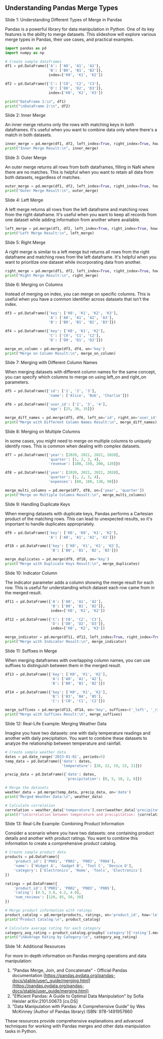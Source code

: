 ## Understanding Pandas Merge Types
Slide 1: Understanding Different Types of Merge in Pandas

Pandas is a powerful library for data manipulation in Python. One of its key features is the ability to merge datasets. This slideshow will explore various merge types in Pandas, their use cases, and practical examples.

```python
import pandas as pd
import numpy as np

# Create sample dataframes
df1 = pd.DataFrame({'A': ['A0', 'A1', 'A2'],
                    'B': ['B0', 'B1', 'B2']},
                    index=['K0', 'K1', 'K2'])

df2 = pd.DataFrame({'C': ['C0', 'C2', 'C3'],
                    'D': ['D0', 'D2', 'D3']},
                    index=['K0', 'K2', 'K3'])

print("DataFrame 1:\n", df1)
print("\nDataFrame 2:\n", df2)
```

Slide 2: Inner Merge

An inner merge returns only the rows with matching keys in both dataframes. It's useful when you want to combine data only where there's a match in both datasets.

```python
inner_merge = pd.merge(df1, df2, left_index=True, right_index=True, how='inner')
print("Inner Merge Result:\n", inner_merge)
```

Slide 3: Outer Merge

An outer merge returns all rows from both dataframes, filling in NaN where there are no matches. This is helpful when you want to retain all data from both datasets, regardless of matches.

```python
outer_merge = pd.merge(df1, df2, left_index=True, right_index=True, how='outer')
print("Outer Merge Result:\n", outer_merge)
```

Slide 4: Left Merge

A left merge returns all rows from the left dataframe and matching rows from the right dataframe. It's useful when you want to keep all records from one dataset while adding information from another where available.

```python
left_merge = pd.merge(df1, df2, left_index=True, right_index=True, how='left')
print("Left Merge Result:\n", left_merge)
```

Slide 5: Right Merge

A right merge is similar to a left merge but returns all rows from the right dataframe and matching rows from the left dataframe. It's helpful when you want to prioritize one dataset while incorporating data from another.

```python
right_merge = pd.merge(df1, df2, left_index=True, right_index=True, how='right')
print("Right Merge Result:\n", right_merge)
```

Slide 6: Merging on Columns

Instead of merging on index, you can merge on specific columns. This is useful when you have a common identifier across datasets that isn't the index.

```python
df3 = pd.DataFrame({'key': ['K0', 'K1', 'K2', 'K3'],
                    'A': ['A0', 'A1', 'A2', 'A3'],
                    'B': ['B0', 'B1', 'B2', 'B3']})

df4 = pd.DataFrame({'key': ['K0', 'K1', 'K2'],
                    'C': ['C0', 'C1', 'C2'],
                    'D': ['D0', 'D1', 'D2']})

merge_on_column = pd.merge(df3, df4, on='key')
print("Merge on Column Result:\n", merge_on_column)
```

Slide 7: Merging with Different Column Names

When merging datasets with different column names for the same concept, you can specify which columns to merge on using left\_on and right\_on parameters.

```python
df5 = pd.DataFrame({'id': ['1', '2', '3'],
                    'name': ['Alice', 'Bob', 'Charlie']})

df6 = pd.DataFrame({'user_id': ['2', '3', '4'],
                    'age': [25, 30, 35]})

merge_diff_names = pd.merge(df5, df6, left_on='id', right_on='user_id', how='outer')
print("Merge with Different Column Names Result:\n", merge_diff_names)
```

Slide 8: Merging on Multiple Columns

In some cases, you might need to merge on multiple columns to uniquely identify rows. This is common when dealing with complex datasets.

```python
df7 = pd.DataFrame({'year': [2020, 2021, 2022, 2020],
                    'quarter': [1, 2, 3, 4],
                    'revenue': [100, 150, 200, 120]})

df8 = pd.DataFrame({'year': [2020, 2021, 2022, 2020],
                    'quarter': [1, 2, 3, 4],
                    'expenses': [80, 100, 130, 90]})

merge_multi_columns = pd.merge(df7, df8, on=['year', 'quarter'])
print("Merge on Multiple Columns Result:\n", merge_multi_columns)
```

Slide 9: Handling Duplicate Keys

When merging datasets with duplicate keys, Pandas performs a Cartesian product of the matching rows. This can lead to unexpected results, so it's important to handle duplicates appropriately.

```python
df9 = pd.DataFrame({'key': ['K0', 'K0', 'K1', 'K2'],
                    'A': ['A0', 'A1', 'A2', 'A3']})

df10 = pd.DataFrame({'key': ['K0', 'K1', 'K1', 'K2'],
                     'B': ['B0', 'B1', 'B2', 'B3']})

merge_duplicates = pd.merge(df9, df10, on='key')
print("Merge with Duplicate Keys Result:\n", merge_duplicates)
```

Slide 10: Indicator Column

The indicator parameter adds a column showing the merge result for each row. This is useful for understanding which dataset each row came from in the merged result.

```python
df11 = pd.DataFrame({'A': ['A0', 'A1', 'A2'],
                     'B': ['B0', 'B1', 'B2']},
                     index=['K0', 'K1', 'K2'])

df12 = pd.DataFrame({'C': ['C0', 'C2', 'C3'],
                     'D': ['D0', 'D2', 'D3']},
                     index=['K0', 'K2', 'K3'])

merge_indicator = pd.merge(df11, df12, left_index=True, right_index=True, how='outer', indicator=True)
print("Merge with Indicator Result:\n", merge_indicator)
```

Slide 11: Suffixes in Merge

When merging dataframes with overlapping column names, you can use suffixes to distinguish between them in the merged result.

```python
df13 = pd.DataFrame({'key': ['K0', 'K1', 'K2'],
                     'A': ['A0', 'A1', 'A2'],
                     'B': ['B0', 'B1', 'B2']})

df14 = pd.DataFrame({'key': ['K0', 'K1', 'K2'],
                     'B': ['B3', 'B4', 'B5'],
                     'C': ['C0', 'C1', 'C2']})

merge_suffixes = pd.merge(df13, df14, on='key', suffixes=('_left', '_right'))
print("Merge with Suffixes Result:\n", merge_suffixes)
```

Slide 12: Real-Life Example: Merging Weather Data

Imagine you have two datasets: one with daily temperature readings and another with daily precipitation. You want to combine these datasets to analyze the relationship between temperature and rainfall.

```python
# Create sample weather data
dates = pd.date_range('2023-01-01', periods=5)
temp_data = pd.DataFrame({'date': dates,
                          'temperature': [20, 22, 19, 23, 21]})

precip_data = pd.DataFrame({'date': dates,
                            'precipitation': [0, 5, 10, 2, 0]})

# Merge the datasets
weather_data = pd.merge(temp_data, precip_data, on='date')
print("Merged Weather Data:\n", weather_data)

# Calculate correlation
correlation = weather_data['temperature'].corr(weather_data['precipitation'])
print(f"\nCorrelation between temperature and precipitation: {correlation:.2f}")
```

Slide 13: Real-Life Example: Combining Product Information

Consider a scenario where you have two datasets: one containing product details and another with product ratings. You want to combine this information to create a comprehensive product catalog.

```python
# Create sample product data
products = pd.DataFrame({
    'product_id': ['P001', 'P002', 'P003', 'P004'],
    'name': ['Widget A', 'Gadget B', 'Tool C', 'Device D'],
    'category': ['Electronics', 'Home', 'Tools', 'Electronics']
})

ratings = pd.DataFrame({
    'product_id': ['P001', 'P002', 'P003', 'P005'],
    'rating': [4.5, 3.8, 4.2, 4.0],
    'num_reviews': [120, 85, 50, 30]
})

# Merge product information with ratings
product_catalog = pd.merge(products, ratings, on='product_id', how='left')
print("Product Catalog:\n", product_catalog)

# Calculate average rating for each category
category_avg_rating = product_catalog.groupby('category')['rating'].mean()
print("\nAverage Rating by Category:\n", category_avg_rating)
```

Slide 14: Additional Resources

For more in-depth information on Pandas merging operations and data manipulation:

1. "Pandas Merge, Join, and Concatenate" - Official Pandas documentation [https://pandas.pydata.org/pandas-docs/stable/user\_guide/merging.html](https://pandas.pydata.org/pandas-docs/stable/user_guide/merging.html)
2. "Efficient Pandas: A Guide to Optimal Data Manipulation" by Sofia Heisler arXiv:2101.00673 \[cs.DS\]
3. "Data Manipulation with Pandas: A Comprehensive Guide" by Wes McKinney (Author of Pandas library) ISBN: 978-1491957660

These resources provide comprehensive explanations and advanced techniques for working with Pandas merges and other data manipulation tasks in Python.

